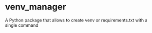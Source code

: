 # venv_manager
A Python package that allows to create venv or requirements.txt with a single command
